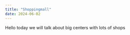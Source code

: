```yaml
---
title: "Shoppingmall"
date: 2024-06-02
---
```


Hello today we will talk about big centers with lots of shops
